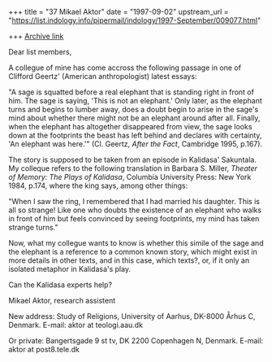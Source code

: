 +++
title = "37 Mikael Aktor"
date = "1997-09-02"
upstream_url = "https://list.indology.info/pipermail/indology/1997-September/009077.html"

+++
[Archive link](https://list.indology.info/pipermail/indology/1997-September/009077.html)

Dear list members,

A collegue of mine has come accross the following passage in one of 
Clifford Geertz' (American anthropologist) latest essays:

"A sage is squatted before a real elephant that is standing right in 
front of him. The sage is saying, 'This is not an elephant.' Only later, 
as the elephant turns and begins to lumber away, does a doubt begin to 
arise in the sage's mind about whether there might not be an elephant 
around after all. Finally, when the elephant has altogether disappeared 
from view, the sage looks down at the footprints the beast has left 
behind and declares with certainty, 'An elephant was here.'" (Cl. Geertz, 
_After the Fact_, Cambridge 1995, p.167).

The story is supposed to be taken from an episode in Kalidasa' Sakuntala. 
My colleque refers to the following translation in Barbara S. Miller, 
_Theater of Memory: The Plays of Kalidasa_, Columbia University Press: 
New York 1984, p.174, where the king says, among other things:

"When I saw the ring, I remembered that I had married his daughter. This 
is all so strange! Like one who doubts the existence of an elephant who 
walks in front of him but feels convinced by seeing footprints, my mind 
has taken strange turns."

Now, what my collegue wants to know is whether this simile of the sage and
the elephant is a reference to a common known story, which might exist in
more details in other texts, and in this case, which texts?, or, if it
only an isolated metaphor in Kalidasa's play. 

Can the Kalidasa experts help?

Mikael Aktor, research assistent

New address:
Study of Religions, University of Aarhus, DK-8000 Århus C, Denmark.
E-mail: aktor at teologi.aau.dk

Or private:
Bangertsgade 9 st tv, DK 2200 Copenhagen N, Denmark.
E-mail: aktor at post8.tele.dk







